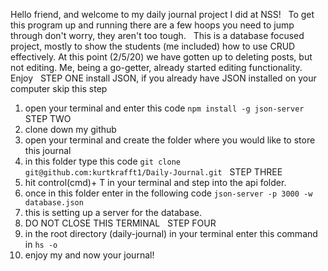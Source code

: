 Hello friend, and welcome to my daily journal project I did at NSS!
 &nbsp;
To get this program up and running there are a few hoops you need to jump through
don't worry, they aren't too tough.
 &nbsp;
This is a database focused project, mostly to show the students (me included) how to use CRUD effectively. At this point (2/5/20) we have gotten up to deleting posts, but not editing. Me, being a go-getter, already started editing functionality. Enjoy
 &nbsp;
STEP ONE 
install JSON, if you already have JSON installed on your computer skip this step 
1. open your terminal and enter this code `npm install -g json-server`
 &nbsp;
STEP TWO
1. clone down my github
2. open your terminal and create the folder where you would like to store this journal
3. in this folder type this code `git clone git@github.com:kurtkrafft1/Daily-Journal.git`
 &nbsp;
STEP THREE
1. hit control(cmd)+ T in your terminal and step into the api folder.
2. once in this folder enter in the following code `json-server -p 3000 -w database.json`
3. this is setting up a server for the database. 
4. DO NOT CLOSE THIS TERMINAL
 &nbsp;
STEP FOUR
1. in the root directory (daily-journal) in your terminal enter this command in `hs -o` 
2. enjoy my and now your journal!
 &nbsp;

